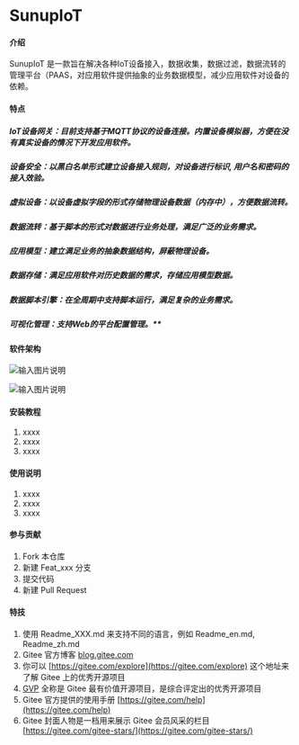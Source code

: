 # SunupIoT 

#### 介绍
SunupIoT 是一款旨在解决各种IoT设备接入，数据收集，数据过滤，数据流转的管理平台（PAAS，对应用软件提供抽象的业务数据模型，减少应用软件对设备的依赖。

#### 特点

##### IoT设备网关：目前支持基于MQTT协议的设备连接。内置设备模拟器，方便在没有真实设备的情况下开发应用软件。
##### 设备安全：以黑白名单形式建立设备接入规则，对设备进行标识, 用户名和密码的接入效验。
##### 虚拟设备：以设备虚拟字段的形式存储物理设备数据（内存中），方便数据流转。
##### 数据流转：基于脚本的形式对数据进行业务处理，满足广泛的业务需求。
##### 应用模型：建立满足业务的抽象数据结构，屏蔽物理设备。
##### 数据存储：满足应用软件对历史数据的需求，存储应用模型数据。
##### 数据脚本引擎：在全周期中支持脚本运行，满足复杂的业务需求。
##### 可视化管理：支持Web的平台配置管理。** 


#### 软件架构
![输入图片说明](https://foruda.gitee.com/images/1691502019186504424/0376ff78_9270056.png "屏幕截图")

![输入图片说明](https://foruda.gitee.com/images/1691502031986207552/4e6d57cd_9270056.png "屏幕截图")

#### 安装教程

1.  xxxx
2.  xxxx
3.  xxxx

#### 使用说明

1.  xxxx
2.  xxxx
3.  xxxx

#### 参与贡献

1.  Fork 本仓库
2.  新建 Feat_xxx 分支
3.  提交代码
4.  新建 Pull Request


#### 特技

1.  使用 Readme\_XXX.md 来支持不同的语言，例如 Readme\_en.md, Readme\_zh.md
2.  Gitee 官方博客 [blog.gitee.com](https://blog.gitee.com)
3.  你可以 [https://gitee.com/explore](https://gitee.com/explore) 这个地址来了解 Gitee 上的优秀开源项目
4.  [GVP](https://gitee.com/gvp) 全称是 Gitee 最有价值开源项目，是综合评定出的优秀开源项目
5.  Gitee 官方提供的使用手册 [https://gitee.com/help](https://gitee.com/help)
6.  Gitee 封面人物是一档用来展示 Gitee 会员风采的栏目 [https://gitee.com/gitee-stars/](https://gitee.com/gitee-stars/)

